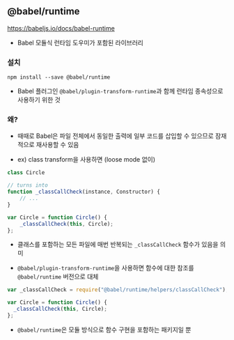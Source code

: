 ## @babel/runtime

https://babeljs.io/docs/babel-runtime

- Babel 모듈식 런타임 도우미가 포함된 라이브러리 

### 설치 

```shell
npm install --save @babel/runtime 
```

- Babel 플러그인 `@babel/plugin-transform-runtime`과 함께 런타임 종속성으로 사용하기 위한 것 

### 왜?

- 때때로 Babel은 파일 전체에서 동일한 출력에 일부 코드를 삽입할 수 있으므로 잠재적으로 재사용할 수 있음 

- ex) class transform을 사용하면 (loose mode 없이)

```javascript
class Circle

// turns into 
function _classCallCheck(instance, Constructor) {
    // ...
}

var Circle = function Circle() {
    _classCallCheck(this, Circle);
};
```

- 클래스를 포함하는 모든 파일에 매번 반복되는 `_classCallCheck` 함수가 있음을 의미 

- `@babel/plugin-transform-runtime`을 사용하면 함수에 대한 참조를 `@babel/runtime` 버전으로 대체 

```javascript
var _classCallCheck = require("@babel/runtime/helpers/classCallCheck");

var Circle = function Circle() {
  _classCallCheck(this, Circle);
};
```

- `@babel/runtime`은 모듈 방식으로 함수 구현을 포함하는 패키지일 뿐 




